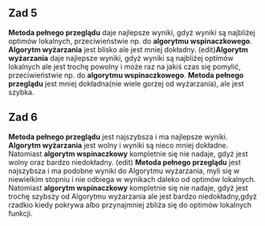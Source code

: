 ## Zad 5
**Metoda pełnego przeglądu** daje najlepsze wyniki, gdyż wyniki są najbliżej optimów lokalnych, przeciwieństwie np. do **algorytmu wspinaczkowego**. **Algorytm wyżarzania** jest blisko ale jest mniej dokładny.
(edit)**Algorytm wyżarzania** daje najlepsze wyniki, gdyż wyniki są najbliżej optimów lokalnych ale jest trochę powolny i może raz na jakiś czas się pomylić, przeciwieństwie np. do **algorytmu wspinaczkowego**. **Metoda pełnego przeglądu** jest mniej dokładna(nie wiele gorzej od wyżarzania), ale jest szybka.

## Zad 6
**Metoda pełnego przeglądu** jest najszybsza i ma najlepsze wyniki. **Algorytm wyżarzania** jest wolny i wyniki są nieco mniej dokładne. Natomiast **algorytm wspinaczkowy** kompletnie się nie nadaje, gdyż jest wolny oraz bardzo niedokładny.
(edit)
**Metoda pełnego przeglądu** jest najszybsza i ma podobne wyniki do Algorytmu wyżarzania, myli się w niewielkim stopniu i nie odbiega w wynikach daleko od optimów lokalnych. Natomiast **algorytm wspinaczkowy** kompletnie się nie nadaje, gdyż jest trochę szybszy od Algorytmu wyżarzania ale jest bardzo niedokładny,gdyż rzadkio kiedy pokrywa albo przynajmniej zbliża się do optimów lokalnych funkcji. 